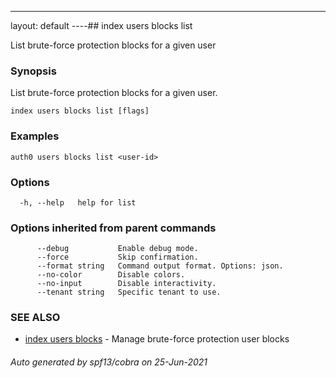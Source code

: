 ---
layout: default
----## index users blocks list

List brute-force protection blocks for a given user

### Synopsis

List brute-force protection blocks for a given user.

```
index users blocks list [flags]
```

### Examples

```
auth0 users blocks list <user-id>
```

### Options

```
  -h, --help   help for list
```

### Options inherited from parent commands

```
      --debug           Enable debug mode.
      --force           Skip confirmation.
      --format string   Command output format. Options: json.
      --no-color        Disable colors.
      --no-input        Disable interactivity.
      --tenant string   Specific tenant to use.
```

### SEE ALSO

* [index users blocks](index_users_blocks.md)	 - Manage brute-force protection user blocks

###### Auto generated by spf13/cobra on 25-Jun-2021
